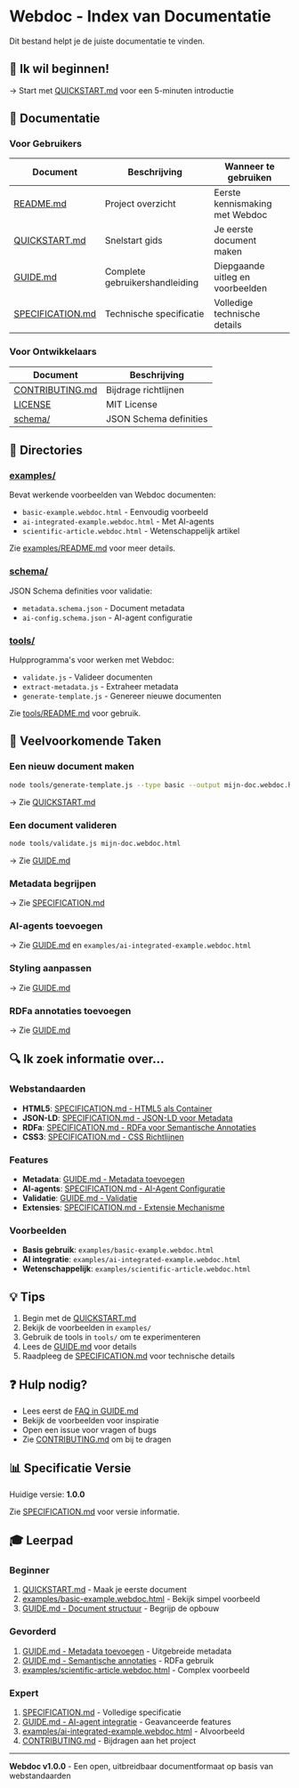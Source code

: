 # Webdoc - Index van Documentatie

Dit bestand helpt je de juiste documentatie te vinden.

## 🚀 Ik wil beginnen!

→ Start met [QUICKSTART.md](QUICKSTART.md) voor een 5-minuten introductie

## 📖 Documentatie

### Voor Gebruikers

| Document | Beschrijving | Wanneer te gebruiken |
|----------|--------------|---------------------|
| [README.md](README.md) | Project overzicht | Eerste kennismaking met Webdoc |
| [QUICKSTART.md](QUICKSTART.md) | Snelstart gids | Je eerste document maken |
| [GUIDE.md](GUIDE.md) | Complete gebruikershandleiding | Diepgaande uitleg en voorbeelden |
| [SPECIFICATION.md](SPECIFICATION.md) | Technische specificatie | Volledige technische details |

### Voor Ontwikkelaars

| Document | Beschrijving |
|----------|--------------|
| [CONTRIBUTING.md](CONTRIBUTING.md) | Bijdrage richtlijnen |
| [LICENSE](LICENSE) | MIT License |
| [schema/](schema/) | JSON Schema definities |

## 📁 Directories

### [examples/](examples/)
Bevat werkende voorbeelden van Webdoc documenten:
- `basic-example.webdoc.html` - Eenvoudig voorbeeld
- `ai-integrated-example.webdoc.html` - Met AI-agents
- `scientific-article.webdoc.html` - Wetenschappelijk artikel

Zie [examples/README.md](examples/README.md) voor meer details.

### [schema/](schema/)
JSON Schema definities voor validatie:
- `metadata.schema.json` - Document metadata
- `ai-config.schema.json` - AI-agent configuratie

### [tools/](tools/)
Hulpprogramma's voor werken met Webdoc:
- `validate.js` - Valideer documenten
- `extract-metadata.js` - Extraheer metadata
- `generate-template.js` - Genereer nieuwe documenten

Zie [tools/README.md](tools/README.md) voor gebruik.

## 🎯 Veelvoorkomende Taken

### Een nieuw document maken
```bash
node tools/generate-template.js --type basic --output mijn-doc.webdoc.html
```
→ Zie [QUICKSTART.md](QUICKSTART.md#stap-2-creëer-je-eerste-document)

### Een document valideren
```bash
node tools/validate.js mijn-doc.webdoc.html
```
→ Zie [GUIDE.md](GUIDE.md#validatie)

### Metadata begrijpen
→ Zie [SPECIFICATION.md](SPECIFICATION.md#metadata-sectie)

### AI-agents toevoegen
→ Zie [GUIDE.md](GUIDE.md#ai-agent-integratie) en `examples/ai-integrated-example.webdoc.html`

### Styling aanpassen
→ Zie [GUIDE.md](GUIDE.md#styling)

### RDFa annotaties toevoegen
→ Zie [GUIDE.md](GUIDE.md#semantische-annotaties)

## 🔍 Ik zoek informatie over...

### Webstandaarden
- **HTML5**: [SPECIFICATION.md - HTML5 als Container](SPECIFICATION.md#html5-als-container)
- **JSON-LD**: [SPECIFICATION.md - JSON-LD voor Metadata](SPECIFICATION.md#json-ld-voor-metadata)
- **RDFa**: [SPECIFICATION.md - RDFa voor Semantische Annotaties](SPECIFICATION.md#rdfa-voor-semantische-annotaties)
- **CSS3**: [SPECIFICATION.md - CSS Richtlijnen](SPECIFICATION.md#css-richtlijnen)

### Features
- **Metadata**: [GUIDE.md - Metadata toevoegen](GUIDE.md#metadata-toevoegen)
- **AI-agents**: [SPECIFICATION.md - AI-Agent Configuratie](SPECIFICATION.md#ai-agent-configuratie)
- **Validatie**: [GUIDE.md - Validatie](GUIDE.md#validatie)
- **Extensies**: [SPECIFICATION.md - Extensie Mechanisme](SPECIFICATION.md#extensie-mechanisme)

### Voorbeelden
- **Basis gebruik**: `examples/basic-example.webdoc.html`
- **AI integratie**: `examples/ai-integrated-example.webdoc.html`
- **Wetenschappelijk**: `examples/scientific-article.webdoc.html`

## 💡 Tips

1. Begin met de [QUICKSTART.md](QUICKSTART.md)
2. Bekijk de voorbeelden in `examples/`
3. Gebruik de tools in `tools/` om te experimenteren
4. Lees de [GUIDE.md](GUIDE.md) voor details
5. Raadpleeg de [SPECIFICATION.md](SPECIFICATION.md) voor technische details

## ❓ Hulp nodig?

- Lees eerst de [FAQ in GUIDE.md](GUIDE.md)
- Bekijk de voorbeelden voor inspiratie
- Open een issue voor vragen of bugs
- Zie [CONTRIBUTING.md](CONTRIBUTING.md) om bij te dragen

## 📊 Specificatie Versie

Huidige versie: **1.0.0**

Zie [SPECIFICATION.md](SPECIFICATION.md#versioning) voor versie informatie.

## 🎓 Leerpad

### Beginner
1. [QUICKSTART.md](QUICKSTART.md) - Maak je eerste document
2. [examples/basic-example.webdoc.html](examples/basic-example.webdoc.html) - Bekijk simpel voorbeeld
3. [GUIDE.md - Document structuur](GUIDE.md#document-structuur) - Begrijp de opbouw

### Gevorderd
1. [GUIDE.md - Metadata toevoegen](GUIDE.md#metadata-toevoegen) - Uitgebreide metadata
2. [GUIDE.md - Semantische annotaties](GUIDE.md#semantische-annotaties) - RDFa gebruik
3. [examples/scientific-article.webdoc.html](examples/scientific-article.webdoc.html) - Complex voorbeeld

### Expert
1. [SPECIFICATION.md](SPECIFICATION.md) - Volledige specificatie
2. [GUIDE.md - AI-agent integratie](GUIDE.md#ai-agent-integratie) - Geavanceerde features
3. [examples/ai-integrated-example.webdoc.html](examples/ai-integrated-example.webdoc.html) - AIvoorbeeld
4. [CONTRIBUTING.md](CONTRIBUTING.md) - Bijdragen aan het project

---

**Webdoc v1.0.0** - Een open, uitbreidbaar documentformaat op basis van webstandaarden
